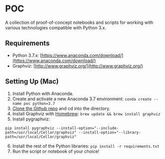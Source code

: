 # POC

A collection of proof-of-concept notebooks and scripts for working with various technologies compatible with Python 3.x.

## Requirements

* Python 3.7.x: [https://www.anaconda.com/download/](https://www.anaconda.com/download/)
* Graphviz: [http://www.graphviz.org/](http://www.graphviz.org/)

## Setting Up (Mac)

1. Install Python with Anaconda.
2. Create and activate a new Anaconda 3.7 environment: `conda create --name poc python=3.7`
3. [Clone the Github repo](https://github.com/rdempsey/poc) and cd into the directory.
4. Install Graphviz with [Homebrew](https://brew.sh/): `brew update && brew install graphviz`
5. Install pygraphviz:
```
pip install pygraphviz --install-option="--include-path=/usr/local/Cellar/graphviz" --install-option="--library-path=/usr/local/Cellar/graphviz"
```
6. Install the rest of the Python libraries: `pip install -r requirements.txt`
7. Run the script or notebook of your choice!
